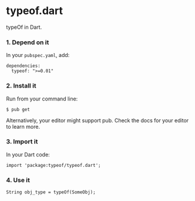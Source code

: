 typeof.dart
===========

typeOf in Dart.

### 1. Depend on it

In your `pubspec.yaml`, add:

    dependencies:
      typeof: ">=0.01"

### 2. Install it

Run from your command line:

    $ pub get

Alternatively, your editor might support pub. Check the docs for your editor to learn more.

### 3. Import it

In your Dart code:

    import 'package:typeof/typeof.dart';

### 4. Use it

    String obj_type = typeOf(SomeObj);
